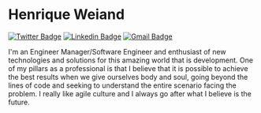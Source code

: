 # Henrique Weiand

[![Twitter Badge](https://img.shields.io/badge/-@henrique_weiand-6633cc?style=flat-square&labelColor=6633cc&logo=twitter&logoColor=white&link=https://twitter.com/henrique_weiand)](https://twitter.com/henrique_weiand) 
[![Linkedin Badge](https://img.shields.io/badge/-henrique%20weiand-6633cc?style=flat-square&logo=Linkedin&logoColor=white&link=https://www.linkedin.com/in/dhenrique-weiands/)](https://www.linkedin.com/in/henrique-weiand/) 
[![Gmail Badge](https://img.shields.io/badge/-henriqueweiand@gmail.com-6633cc?style=flat-square&logo=Gmail&logoColor=white&link=mailto:henriqueweiand@gmail.com)](mailto:henriqueweiand@gmail.com)

I'm an Engineer Manager/Software Engineer and enthusiast of new technologies and solutions for this amazing world that is development. One of my pillars as a professional is that I believe that it is possible to achieve the best results when we give ourselves body and soul, going beyond the lines of code and seeking to understand the entire scenario facing the problem. I really like agile culture and I always go after what I believe is the future.
